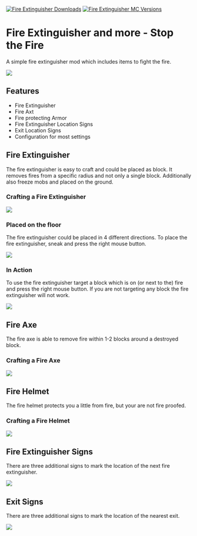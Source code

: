 [![Fire Extinguisher Downloads](http://cf.way2muchnoise.eu/full_567225_downloads.svg)](https://www.curseforge.com/minecraft/mc-mods/fire-extinguisher)
[![Fire Extinguisher MC Versions](http://cf.way2muchnoise.eu/versions/Minecraft_567225_all.svg)](https://www.curseforge.com/minecraft/mc-mods/fire-extinguisher)

# Fire Extinguisher and more - Stop the Fire

A simple fire extinguisher mod which includes items to fight the fire.

![][logo]

## Features

- Fire Extinguisher
- Fire Axt
- Fire protecting Armor
- Fire Extinguisher Location Signs
- Exit Location Signs
- Configuration for most settings

## Fire Extinguisher

The fire extinguisher is easy to craft and could be placed as block.
It removes fires from a specific radius and not only a single block.
Additionally also freeze mobs and placed on the ground.

### Crafting a Fire Extinguisher

![][crafting]

### Placed on the floor

The fire extinguisher could be placed in 4 different directions.
To place the fire extinguisher, sneak and press the right mouse button.

![][placed_on_floor]

### In Action

To use the fire extinguisher target a block which is on (or next to the) fire and press the right mouse button.
If you are not targeting any block the fire extinguisher will not work.

![][in_action]

## Fire Axe

The fire axe is able to remove fire within 1-2 blocks around a destroyed block.

### Crafting a Fire Axe

![][crafting_axe]

## Fire Helmet

The fire helmet protects you a little from fire, but your are not fire proofed.

### Crafting a Fire Helmet

![][crafting_helmet]

## Fire Extinguisher Signs

There are three additional signs to mark the location of the next fire extinguisher.

![][signs]

## Exit Signs

There are three additional signs to mark the location of the nearest exit.

![][exit_signs]

[crafting]: https://raw.githubusercontent.com/MarkusBordihn/BOs-Fire-Extinguisher/main/examples/crafting.png
[crafting_axe]: https://raw.githubusercontent.com/MarkusBordihn/BOs-Fire-Extinguisher/main/examples/crafting_axe.png
[crafting_helmet]: https://raw.githubusercontent.com/MarkusBordihn/BOs-Fire-Extinguisher/main/examples/crafting_helmet.png
[exit_signs]: https://raw.githubusercontent.com/MarkusBordihn/BOs-Fire-Extinguisher/main/examples/exit_signs.png
[in_action]: https://raw.githubusercontent.com/MarkusBordihn/BOs-Fire-Extinguisher/main/examples/in_action.png
[logo]: https://raw.githubusercontent.com/MarkusBordihn/BOs-Fire-Extinguisher/main/logo.png
[placed_on_floor]: https://raw.githubusercontent.com/MarkusBordihn/BOs-Fire-Extinguisher/main/examples/placed_on_floor.png
[signs]: https://raw.githubusercontent.com/MarkusBordihn/BOs-Fire-Extinguisher/main/examples/signs.png
